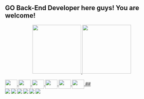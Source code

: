 ## GO Back-End Developer here guys! You are welcome!
<div align="center">
  <a href="https://github.com/onlycodergod">
  <img height="160em" src="https://github-readme-stats.vercel.app/api?username=onlycodergod&show_icons=true&theme=algolia&include_all_commits=true&count_private=true"/>
  <img height="160em" src="https://github-readme-stats.vercel.app/api/top-langs/?username=onlycodergod&layout=compact&langs_count=7&theme=algolia"/>
</div>
  
<div style="display: inline_block"><br>
  <img align="center" height="30" width="40" src="https://icongr.am/devicon/go-original.svg?size=128&color=000000">
  <img align="center" height="30" width="40" src="https://icongr.am/devicon/postgresql-original-wordmark.svg?size=128&color=000000">
  <img align="center" height="30" width="40" src="https://icongr.am/devicon/docker-original.svg?size=128&color=000000">
  <img align="center" height="30" width="40" src="https://icongr.am/devicon/redis-original.svg?size=128&color=000000">
  <img align="center" height="30" width="40" src="https://icongr.am/devicon/linux-original.svg?size=128&color=000000">
   <img align="center" height="30" width="40" src="https://icongr.am/devicon/gitlab-original.svg?size=128&color=currentColor?size=128&color=000000"> 
  ##
 
<div> 
  <a href="https://www.youtube.com/channel/UCuQ2m5d33SRYqjNyueM2cWw" target="_blank"><img src="https://img.shields.io/badge/YouTube-FF0000?style=for-the-badge&logo=youtube&logoColor=white" target="_blank"></a>
  <a href="https://www.instagram.com/orloffsozdatel" target="_blank"><img src="https://img.shields.io/badge/-Instagram-%23E4405F?style=for-the-badge&logo=instagram&logoColor=white" target="_blank"></a>
 	<a href="https://www.twitch.tv/onlycodergod" target="_blank"><img src="https://img.shields.io/badge/Twitch-9146FF?style=for-the-badge&logo=twitch&logoColor=white" target="_blank"></a>
 <a href="https://discord.gg/VHZ8H4cV" target="_blank"><img src="https://img.shields.io/badge/Discord-7289DA?style=for-the-badge&logo=discord&logoColor=white" target="_blank"></a> 
  <a href = "mailto:onlycodergod@gmail.com"><img src="https://img.shields.io/badge/-Gmail-%23333?style=for-the-badge&logo=gmail&logoColor=white" target="_blank"></a>
  <a href="https://www.linkedin.com/in/gocoding" target="_blank"><img src="https://img.shields.io/badge/-LinkedIn-%230077B5?style=for-the-badge&logo=linkedin&logoColor=white" target="_blank"></a> 

 
</div>
